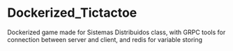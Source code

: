 # Dockerized_Tictactoe
Dockerized game made for Sistemas Distribuidos class, with GRPC tools for connection between server and client, and redis for variable storing

